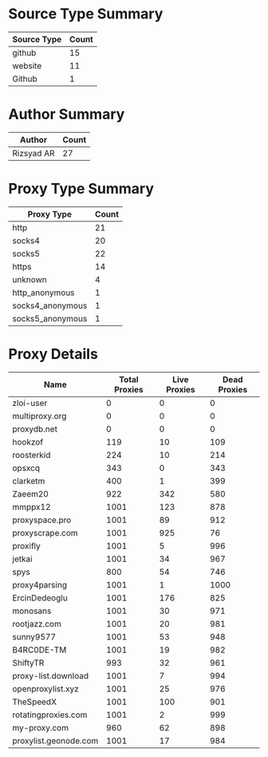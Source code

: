 # Source Type Summary

| Source Type | Count |
|-------------|-------|
| github | 15 |
| website | 11 |
| Github | 1 |


# Author Summary

| Author | Count |
|--------|-------|
| Rizsyad AR | 27 |


# Proxy Type Summary

| Proxy Type | Count |
|------------|-------|
| http | 21 |
| socks4 | 20 |
| socks5 | 22 |
| https | 14 |
| unknown | 4 |
| http_anonymous | 1 |
| socks4_anonymous | 1 |
| socks5_anonymous | 1 |


# Proxy Details

| Name | Total Proxies | Live Proxies | Dead Proxies |
|------|---------------|--------------|---------------|
| zloi-user | 0 | 0 | 0 |
| multiproxy.org | 0 | 0 | 0 |
| proxydb.net | 0 | 0 | 0 |
| hookzof | 119 | 10 | 109 |
| roosterkid | 224 | 10 | 214 |
| opsxcq | 343 | 0 | 343 |
| clarketm | 400 | 1 | 399 |
| Zaeem20 | 922 | 342 | 580 |
| mmppx12 | 1001 | 123 | 878 |
| proxyspace.pro | 1001 | 89 | 912 |
| proxyscrape.com | 1001 | 925 | 76 |
| proxifly | 1001 | 5 | 996 |
| jetkai | 1001 | 34 | 967 |
| spys | 800 | 54 | 746 |
| proxy4parsing | 1001 | 1 | 1000 |
| ErcinDedeoglu | 1001 | 176 | 825 |
| monosans | 1001 | 30 | 971 |
| rootjazz.com | 1001 | 20 | 981 |
| sunny9577 | 1001 | 53 | 948 |
| B4RC0DE-TM | 1001 | 19 | 982 |
| ShiftyTR | 993 | 32 | 961 |
| proxy-list.download | 1001 | 7 | 994 |
| openproxylist.xyz | 1001 | 25 | 976 |
| TheSpeedX | 1001 | 100 | 901 |
| rotatingproxies.com | 1001 | 2 | 999 |
| my-proxy.com | 960 | 62 | 898 |
| proxylist.geonode.com | 1001 | 17 | 984 |
